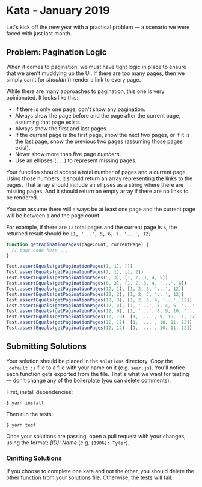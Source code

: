 # Kata - January 2019

Let's kick off the new year with a practical problem — a scenario we were faced
with just last month.

## Problem: Pagination Logic

When it comes to pagination, we must have tight logic in place to ensure that we
aren't muddying up the UI. If there are too many pages, then we simply can't (or
_shouldn't_) render a link to every page.

While there are many approaches to pagination, this one is very opinionated. It
looks like this:

- If there is only one page, don't show any pagination.
- Always show the page before and the page after the current page, assuming that
  page exists.
- Always show the first and last pages.
- If the current page is the first page, show the next two pages, or if it is
  the last page, show the previous two pages (assuming those pages exist).
- Never show more than five page _numbers_.
- Use an ellipses (`...`) to represent missing pages.

Your function should accept a total number of pages and a current page. Using
those numbers, it should return an array representing the links to the pages.
That array should include an ellipses as a string where there are missing pages.
And it should return an empty array if there are no links to be rendered.

You can assume there will always be at least one page and the current page will
be between `1` and the page count.

For example, if there are `12` total pages and the current page is `6`, the
returned result should be `[1, '...', 5, 6, 7, '...', 12]`.

```js
function getPaginationPages(pageCount, currentPage) {
  // Your code here ...
}

Test.assertEquals(getPaginationPages(1, 1), [])
Test.assertEquals(getPaginationPages(2, 1), [1, 2])
Test.assertEquals(getPaginationPages(5, 3), [1, 2, 3, 4, 5])
Test.assertEquals(getPaginationPages(6, 3), [1, 2, 3, 4, '...', 6])
Test.assertEquals(getPaginationPages(12, 1), [1, 2, 3, '...', 12])
Test.assertEquals(getPaginationPages(12, 2), [1, 2, 3, '...', 12])
Test.assertEquals(getPaginationPages(12, 3), [1, 2, 3, 4, '...', 12])
Test.assertEquals(getPaginationPages(12, 4), [1, '...', 3, 4, 5, '...', 12])
Test.assertEquals(getPaginationPages(12, 9), [1, '...', 8, 9, 10, '...', 12])
Test.assertEquals(getPaginationPages(12, 10), [1, '...', 9, 10, 11, 12])
Test.assertEquals(getPaginationPages(12, 11), [1, '...', 10, 11, 12])
Test.assertEquals(getPaginationPages(12, 12), [1, '...', 10, 11, 12])
```

## Submitting Solutions

Your solution should be placed in the `solutions` directory. Copy the `_default.js` file to a file with your name on it (e.g. `sean.js`). You'll notice each function gets exported from the file. That's what we want for testing — don't change any of the boilerplate (you can delete comments).

First, install dependencies:

    $ yarn install

Then run the tests:

    $ yarn test

Once your solutions are passing, open a pull request with your changes, using the format: _[ID]: Name_ (e.g. `[1906]: Tyler`).

### Omitting Solutions

If you choose to complete one kata and not the other, you should delete the other function from your solutions file. Otherwise, the tests will fail.
